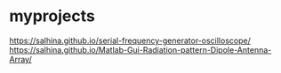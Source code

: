 # myprojects

https://salhina.github.io/serial-frequency-generator-oscilloscope/
https://salhina.github.io/Matlab-Gui-Radiation-pattern-Dipole-Antenna-Array/
